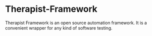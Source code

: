 # Therapist-Framework
Therapist Framework is an open source automation framework. It is a convenient wrapper for any kind of software testing.
